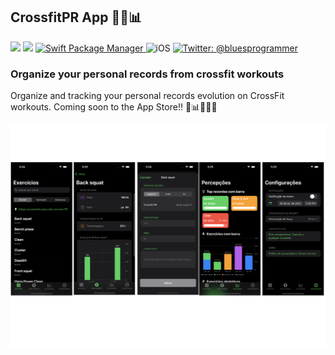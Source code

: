 ## CrossfitPR App 🏋🏽📊
<p align="leading">
    <img src="https://github.com/douglastaquary/CrossfitPRApp/actions/workflows/ios.yml/badge.svg" />
    <img src="https://img.shields.io/badge/Swift-5.2-orange.svg" />
    <a href="https://swift.org/package-manager">
        <img src="https://img.shields.io/badge/swiftpm-compatible-brightgreen.svg?style=flat" alt="Swift Package Manager" />
    </a>
     <img src="http://img.shields.io/badge/platforms-ios-brightgreen.svg?style=flat" alt="iOS" />
    <a href="https://twitter.com/bluesprogrammer">
        <img src="https://img.shields.io/badge/twitter-@bluesprogrammer-blue.svg?style=flat" alt="Twitter: @bluesprogrammer" />
    </a>
</p>

### Organize your personal records from crossfit workouts

Organize and tracking your personal records evolution on CrossFit workouts. Coming soon to the App Store!! 📱📊🏋🏻‍♂️

<a href=""><img src ="images/‎crossfirprapp_screenshots.png.‎1.png"></a>

